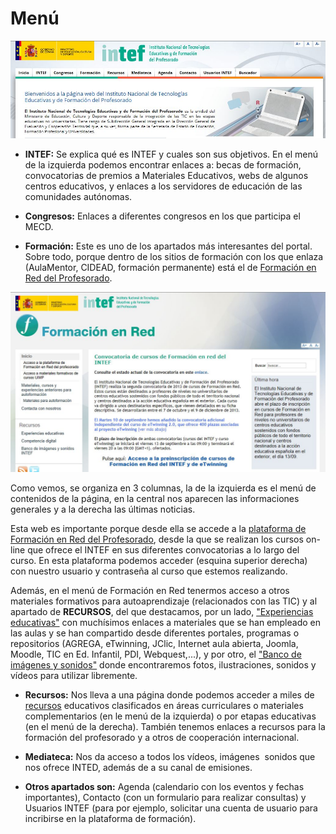 
# Menú


![5-4- Menú INTEF- Captura de pantalla](img/menu_intef.JPG)


* **INTEF:** Se explica qué es INTEF y cuales son sus objetivos. En el menú de la izquierda podemos encontrar enlaces a: becas de formación, convocatorias de premios a Materiales Educativos, webs de algunos centros educativos, y enlaces a los servidores de educación de las comunidades autónomas.

* **Congresos:** Enlaces a diferentes congresos en los que participa el MECD.

* **Formación:** Este es uno de los apartados más interesantes del portal. Sobre todo, porque dentro de los sitios de formación con los que enlaza (AulaMentor, CIDEAD, formación permanente) está el de [Formación en Red del Profesorado](http://formacionprofesorado.educacion.es/).


![5-5- Formación en Red- Captura de pantalla](img/formacion_en_red.JPG)

Como vemos, se organiza en 3 columnas, la de la izquierda es el menú de contenidos de la página, en la central nos aparecen las informaciones generales y a la derecha las últimas noticias.

Esta web es importante porque desde ella se accede a la [plataforma de Formación en Red del Profesorado](http://formacion.educalab.es/eva2013-14/), desde la que se realizan los cursos on-line que ofrece el INTEF en sus diferentes convocatorias a lo largo del curso. En esta plataforma podemos acceder (esquina superior derecha) con nuestro usuario y contraseña al curso que estemos realizando.

Además, en el menú de Formación en Red tenermos acceso a otros materiales formativos para autoaprendizaje (relacionados con las TIC) y al apartado de **RECURSOS**, del que destacamos, por un lado, ["Experiencias educativas"](http://formacionprofesorado.educacion.es/index.php/es/experiencias) con muchísimos enlaces a materiales que se han empleado en las aulas y se han compartido desde diferentes portales, programas o repositorios (AGREGA, eTwinning, JClic, Internet aula abierta, Joomla, Moodle, TIC en Ed. Infantil, PDI, Webquest,...), y por otro, el ["Banco de imágenes y sonidos"](http://recursostic.educacion.es/bancoimagenes/web/) donde encontraremos fotos, ilustraciones, sonidos y vídeos para utilizar libremente.

* **Recursos:** Nos lleva a una página donde podemos acceder a miles de [recursos](http://ntic.educacion.es/v5/web/profesores/) educativos clasificados en áreas curriculares o materiales complementarios (en le menú de la izquierda) o por etapas educativas (en el menú de la derecha). También tenemos enlaces a recursos para la formación del profesorado y a otros de cooperación internacional.

* **Mediateca:** Nos da acceso a todos los vídeos, imágenes  sonidos que nos ofrece INTED, además de a su canal de emisiones.

* **Otros apartados son:** Agenda (calendario con los eventos y fechas importantes), Contacto (con un formulario para realizar consultas) y Usuarios INTEF (para por ejemplo, solicitar una cuenta de usuario para incribirse en la plataforma de formación).

 

